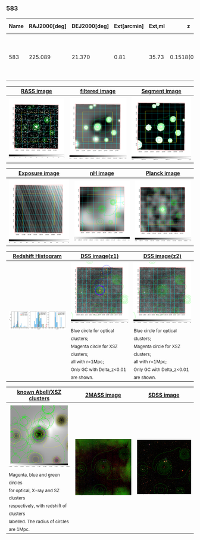 <div STYLE="page-break-after: always;"></div>

### 583

|Name|RAJ2000[deg]|DEJ2000[deg] |Ext[arcmin]| Ext,ml | z | z_src| C|GC(XSZ,Delta_z<0.01)| GC(OPT,Delta_z<0.01)|GC| R_sig[arcmin] | R500[arcmin] | R500[Mpc]| CRsig[c/s] | CR500[c/s] |L500[1E44 erg/s]|F500[1E-12 erg/s/cm^2]| M500[1E14 Msun]|Tx[keV]|Cnt_sig|Beta|Rc[arcmin]|Comment|Alias|
|---|---|---|---|---|---|------|---|--------|---------|----------|---|---|---|---|---|---|---|---|---|---|---|---|---|---|
|583| 225.089| 21.370| 0.81| 35.73| 0.1518(0.005)| z1, z_xsz| B| F20, MCXC, PSZ2, Tar, XB| A, N, RM, W| A, C, F20, MCXC, N, PSZ2, Tar, W, XB| 5.875| 7.947| 1.259| 0.439(0.050)| 0.466(0.052)| 5.615(0.232)| 8.989(0.372)| 6.58(0.13)| 7.19(0.09)| 151.6| 0.914(-0.097+0.061)| 2.469(-0.410+0.290)| -| k013|

|[RASS image](../image/583/583_img.pdf)|[filtered image](../image/583/583_fil.pdf)|[Segment image](../image/583/583_seg.pdf)|
|-------------------|--------------------|-------------------|
| <img src="../image/583/583_img.png" width="300">  | <img src="../image/583/583_fil.png" width="300">   | <img src="../image/583/583_seg.png" width="300">  |

|[Exposure image](../image/583/583_mex.pdf)| [nH image](../image/583/583_nh.pdf)| [Planck image](../image/583/583_p.pdf)|
|-------------------|--------------------|-------------------|
|<img src="../image/583/583_mex.png" width="300">   | <img src="../image/583/583_nh.png" width="300">    | <img src="../image/583/583_p.png" width="300"> |

|[Redshift Histogram](../image/583/583_zg.pdf) | [DSS image(z1)](../image/583/583_dss_z1.pdf)      |  [DSS image(z2)](../image/583/583_dss_z2.pdf)    |
|-------------------|--------------------|-------------------|
|<img src="../image/583/583_zg.png" width="300"> |<img src="../image/583/583_dss_z1.png" width="300"> <sub><br>Blue circle for optical clusters; <br>Magenta circle for XSZ clusters; <br>all with r=1Mpc; <br>Only GC with Delta_z<0.01 are shown. </sub>| <img src="../image/583/583_dss_z2.png" width="300"><sub><br>Blue circle for optical clusters; <br>Magenta circle for XSZ clusters; <br>all with r=1Mpc; <br>Only GC with Delta_z<0.01 are shown. </sub> |

|[known Abell/XSZ clusters](../image/583/583_gc.pdf) | [2MASS image](../image/583/583_2mass.pdf)      |[SDSS image](../image/583/583_sdss.pdf)   |
|-------------------|-------------------|-------------------|
|<img src=../image/583/583_gc.png width="300"> <br><sub>Magenta, blue and green circles <br>for optical, X-ray and SZ clusters <br>respectively, with redshift of clusters <br>labelled. The radius of circles <br>are 1Mpc.</sub>|<img src="../image/583/583_2mass.png" width="300">  | <img src="../image/583/583_sdss.png" width="300">  |




